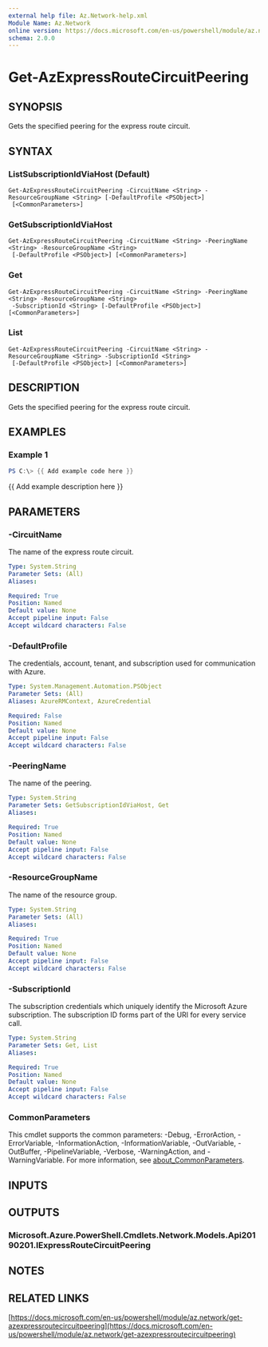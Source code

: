 ```yaml
---
external help file: Az.Network-help.xml
Module Name: Az.Network
online version: https://docs.microsoft.com/en-us/powershell/module/az.network/get-azexpressroutecircuitpeering
schema: 2.0.0
---
```


# Get-AzExpressRouteCircuitPeering

## SYNOPSIS
Gets the specified peering for the express route circuit.

## SYNTAX

### ListSubscriptionIdViaHost (Default)
```
Get-AzExpressRouteCircuitPeering -CircuitName <String> -ResourceGroupName <String> [-DefaultProfile <PSObject>]
 [<CommonParameters>]
```

### GetSubscriptionIdViaHost
```
Get-AzExpressRouteCircuitPeering -CircuitName <String> -PeeringName <String> -ResourceGroupName <String>
 [-DefaultProfile <PSObject>] [<CommonParameters>]
```

### Get
```
Get-AzExpressRouteCircuitPeering -CircuitName <String> -PeeringName <String> -ResourceGroupName <String>
 -SubscriptionId <String> [-DefaultProfile <PSObject>] [<CommonParameters>]
```

### List
```
Get-AzExpressRouteCircuitPeering -CircuitName <String> -ResourceGroupName <String> -SubscriptionId <String>
 [-DefaultProfile <PSObject>] [<CommonParameters>]
```

## DESCRIPTION
Gets the specified peering for the express route circuit.

## EXAMPLES

### Example 1
```powershell
PS C:\> {{ Add example code here }}
```

{{ Add example description here }}

## PARAMETERS

### -CircuitName
The name of the express route circuit.

```yaml
Type: System.String
Parameter Sets: (All)
Aliases:

Required: True
Position: Named
Default value: None
Accept pipeline input: False
Accept wildcard characters: False
```

### -DefaultProfile
The credentials, account, tenant, and subscription used for communication with Azure.

```yaml
Type: System.Management.Automation.PSObject
Parameter Sets: (All)
Aliases: AzureRMContext, AzureCredential

Required: False
Position: Named
Default value: None
Accept pipeline input: False
Accept wildcard characters: False
```

### -PeeringName
The name of the peering.

```yaml
Type: System.String
Parameter Sets: GetSubscriptionIdViaHost, Get
Aliases:

Required: True
Position: Named
Default value: None
Accept pipeline input: False
Accept wildcard characters: False
```

### -ResourceGroupName
The name of the resource group.

```yaml
Type: System.String
Parameter Sets: (All)
Aliases:

Required: True
Position: Named
Default value: None
Accept pipeline input: False
Accept wildcard characters: False
```

### -SubscriptionId
The subscription credentials which uniquely identify the Microsoft Azure subscription.
The subscription ID forms part of the URI for every service call.

```yaml
Type: System.String
Parameter Sets: Get, List
Aliases:

Required: True
Position: Named
Default value: None
Accept pipeline input: False
Accept wildcard characters: False
```

### CommonParameters
This cmdlet supports the common parameters: -Debug, -ErrorAction, -ErrorVariable, -InformationAction, -InformationVariable, -OutVariable, -OutBuffer, -PipelineVariable, -Verbose, -WarningAction, and -WarningVariable. For more information, see [about_CommonParameters](http://go.microsoft.com/fwlink/?LinkID=113216).

## INPUTS

## OUTPUTS

### Microsoft.Azure.PowerShell.Cmdlets.Network.Models.Api20190201.IExpressRouteCircuitPeering
## NOTES

## RELATED LINKS

[https://docs.microsoft.com/en-us/powershell/module/az.network/get-azexpressroutecircuitpeering](https://docs.microsoft.com/en-us/powershell/module/az.network/get-azexpressroutecircuitpeering)

